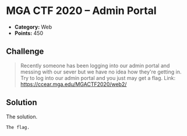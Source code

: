 # MGA CTF 2020 – Admin Portal

* **Category:** Web
* **Points:** 450

## Challenge

> Recently someone has been logging into our admin portal and messing with our sever but we have no idea how they're 
getting in. Try to log into our admin portal and you just may get a flag. Link: https://ccear.mga.edu/MGACTF2020/web2/

## Solution

The solution.

```
The flag.
```